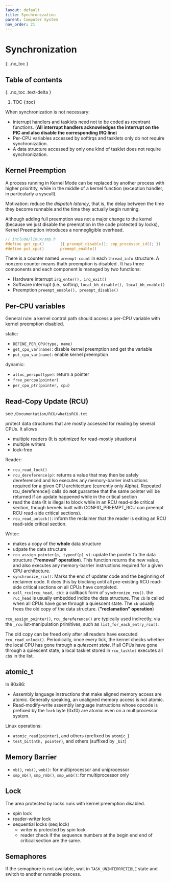 ```yaml
---
layout: default
title: Synchronization
parent: Computer System
nav_order: 21
---
```


# Synchronization
{: .no_toc }

## Table of contents
{: .no_toc .text-delta }

1. TOC
{:toc}


When synchronization is not necessary:

- interrupt handlers and tasklets need not to be coded as reentrant functions. (**All interrupt handlers acknowledges the interrupt on the PIC and also disable the corresponding IRQ line**)
- Per-CPU variables accessed by softirqs and tasklets only do not require synchronization.
- A data structure accessed by only one kind of tasklet does not require synchronization.

## Kernel Preemption

A process running in Kernel Mode can be replaced by another process with higher prioritity, while in the middle of a kernel function (exception handler, in particularly a syscall). 

Motivation: reduce the _dispatch latency_, that is, the delay between the time they become runnable and the time they actually begin running.

Although adding full preemption was not a major change to the kernel (because we just disable the preemption in the code protected by locks), Kernel Preemption introduces a nonnegligible overhead.

```c
// include/linux/smp.h
#define get_cpu()		({ preempt_disable(); smp_processor_id(); })
#define put_cpu()		preempt_enable()
```

There is a counter named `preempt-count` in each `thread_info` structure. A nonzero counter means thath preemption is disabled . It has three components and each component is managed by two functions:

- Hardware interrupt  `irq_enter(), irq_exit()`
- Software interrupt (i.e., softirq), `local_bh_disable(), local_bh_enable()`
- Preemption `preempt_enable(), preempt_disable()`

## Per-CPU variables

General rule: a kernel control path should access a per-CPU variable with kernel preemption disabled.

static: 

- `DEFINE_PER_CPU(type, name)`
- `get_cpu_var(name)`: disable kernel preemption and get the variable
- `put_cpu_var(name)`: enable kernel preemption

dynamic:

- `alloc_percpu(type)`: return a pointer
- `free_percpu(pointer)`
- `per_cpu_ptr(pointer, cpu)`

## Read-Copy Update (RCU)

see `/Documentation/RCU/whatisRCU.txt`

protect data structures that are mostly accessed for reading by several CPUs. It allows

- multiple readers (It is optimized for read-mostly
situations)
- multiple writers
- lock-free

Reader:

- `rcu_read_lock()`
- `rcu_dereference(p)`: returns a value that may then be safely dereferenced and lso executes any memory-barrier instructions required for a given CPU architecture (currently only Alpha). Repeated rcu_dereference() calls do **not** guarantee that the same pointer will be returned if an update happened while in the critical section
- read the data (It is illegal to block while in an RCU read-side critical section, though kernels built with CONFIG_PREEMPT_RCU can preempt RCU read-side critical sections).
- `rcu_read_unlock()`: inform the reclaimer that the reader is exiting an RCU read-side critical section.

Writer:

- makes a copy of the **whole** data structure
- udpate the data structure
- `rcu_assign_pointer(p, typeof(p) v)`: update the pointer to the data structure (**"removal" operation**). This function returns the new value, and also executes any memory-barrier instructions required for a given CPU architecture.
- `synchronize_rcu()`: Marks the end of updater code and the beginning of reclaimer code. It does this by blocking until all pre-existing RCU read-side critical sections on all CPUs have completed.
- `call_rcu(rcu_head, cb)`: a callback form of `synchronize_rcu()`. the `ruc_head` is usually embedded indide the data structure. The `cb` is called when all CPUs have gone through a quiescent state. The `cb` usually frees the old copy of the data structure. (**"reclamation" operation**)

`rcu_assign_pointer()`, `rcu_dereference()` are	typically used indirectly, via the `_rcu` list-manipulation primitives, such as `list_for_each_entry_rcu()`.

The old copy can be freed only after all readers have executed `rcu_read_unlock()`. Periodically, once every tick, the kernel checks whether the local CPU has gone through a _quiescent state_. If all CPUs have gone through a quiescent state, a local tasklet stored in `rcu_tasklet` executes all `cb`s in the list.

## atomic_t

In 80x86:

- Assembly language instructions that make aligned memory access are atomic. Generally speaking, an unaligned memory access is not atomic.
- Read-modify-write assembly language instructions whose opcode is prefixed by the `lock` byte (0xf0) are atomic even on a multiprocessor system.

Linux operations:

- `atomic_read(pointer)`, and others (prefixed by `atomic_`)
- `test_bit(nth, pointer)`, and others (suffixed by `_bit`)

## Memory Barrier

- `mb()`, `rmb()`, `wmb()`: for multiprocessor and uniprocessor
- `smp_mb()`, `smp_rmb()`, `smp_wmb()`: for multiprocessor only

## Lock

The area protected by locks runs with kernel preemption disabled.

- spin lock
- reader-writer lock
- sequential locks (seq lock)
  - writer is protected by spin lock
  - reader check if the sequence numbers at the begin end end of critical section are the same.

## Semaphores

If the semaphore is not available, wait in `TASK_UNINTERRRETIBLE` state and switch to another runnable process.











